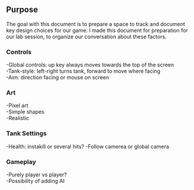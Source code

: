 ## Purpose

The goal with this document is to prepare a space to track and document key design choices for our game.
I made this document for preparation for our lab session, to organize our conversation about these factors.

### Controls

-Global controls: up key always moves towards the top of the screen  
-Tank-style: left-right turns tank, forward to move where facing  
-Aim: direction facing or mouse on screen  

### Art

-Pixel art  
-Simple shapes  
-Realistic  

### Tank Settings  

-Health: instakill or several hits?
-Follow camerea or global camera

### Gameplay

-Purely player vs player?  
-Possibility of adding AI  

